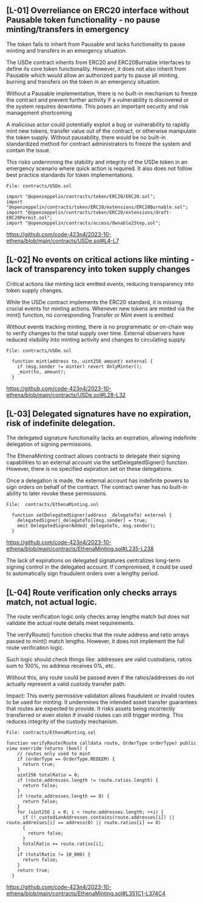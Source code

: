 ## [L-01] Overreliance on ERC20 interface without Pausable token functionality - no pause minting/transfers in emergency

The token fails to inherit from Pausable and lacks functionality to pause minting and transfers in an emergency situation.

The USDe contract inherits from ERC20 and ERC20Burnable interfaces to define its core token functionality. However, it does not also inherit from Pausable which would allow an authorized party to pause all minting, burning and transfers on the token in an emergency situation.

Without a Pausable implementation, there is no built-in mechanism to freeze the contract and prevent further activity if a vulnerability is discovered or the system requires downtime. This poses an important security and risk management shortcoming

A malicious actor could potentially exploit a bug or vulnerability to rapidly mint new tokens, transfer value out of the contract, or otherwise manipulate the token supply. Without pausability, there would be no built-in standardized method for contract administrators to freeze the system and contain the issue.

This risks undermining the stability and integrity of the USDe token in an emergency scenario where quick action is required. It also does not follow best practice standards for token implementations.

```solidity
File: contracts/USDe.sol

import "@openzeppelin/contracts/token/ERC20/ERC20.sol";
import "@openzeppelin/contracts/token/ERC20/extensions/ERC20Burnable.sol";
import "@openzeppelin/contracts/token/ERC20/extensions/draft-ERC20Permit.sol";
import "@openzeppelin/contracts/access/Ownable2Step.sol";
```

https://github.com/code-423n4/2023-10-ethena/blob/main/contracts/USDe.sol#L4-L7

## [L-02] No events on critical actions like minting - lack of transparency into token supply changes

Critical actions like minting lack emitted events, reducing transparency into token supply changes.

While the USDe contract implements the ERC20 standard, it is missing crucial events for minting actions. Whenever new tokens are minted via the mint() function, no corresponding Transfer or Mint event is emitted.

Without events tracking minting, there is no programmatic or on-chain way to verify changes to the total supply over time. External observers have reduced visibility into minting activity and changes to circulating supply.

```solidity
File: contracts/USDe.sol

  function mint(address to, uint256 amount) external {
    if (msg.sender != minter) revert OnlyMinter();
    _mint(to, amount);
  }

```

https://github.com/code-423n4/2023-10-ethena/blob/main/contracts/USDe.sol#L28-L32

## [L-03] Delegated signatures have no expiration, risk of indefinite delegation.

The delegated signature functionality lacks an expiration, allowing indefinite delegation of signing permissions.

The EthenaMinting contract allows contracts to delegate their signing capabilities to an external account via the setDelegatedSigner() function. However, there is no specified expiration set on these delegations.

Once a delegation is made, the external account has indefinite powers to sign orders on behalf of the contract. The contract owner has no built-in ability to later revoke these permissions.

```solidity
File:  contracts/EthenaMinting.sol

  function setDelegatedSigner(address _delegateTo) external {
    delegatedSigner[_delegateTo][msg.sender] = true;
    emit DelegatedSignerAdded(_delegateTo, msg.sender);
  }
```

https://github.com/code-423n4/2023-10-ethena/blob/main/contracts/EthenaMinting.sol#L235-L238

The lack of expirations on delegated signatures centralizes long-term signing control in the delegated account. If compromised, it could be used to automatically sign fraudulent orders over a lengthy period.

## [L-04] Route verification only checks arrays match, not actual logic.

The route verification logic only checks array lengths match but does not validate the actual route details meet requirements.

The verifyRoute() function checks that the route address and ratio arrays passed to mint() match lengths. However, it does not implement the full route verification logic.

Such logic should check things like: addresses are valid custodians, ratios sum to 100%, no address receives 0%, etc.

Without this, any route could be passed even if the ratios/addresses do not actually represent a valid custody transfer path.

Impact: This overly permissive validation allows fraudulent or invalid routes to be used for minting. It undermines the intended asset transfer guarantees that routes are expected to provide. It risks assets being incorrectly transferred or even stolen if invalid routes can still trigger minting. This reduces integrity of the custody mechanism.

```solidity
File: contracts/EthenaMinting.sol

function verifyRoute(Route calldata route, OrderType orderType) public view override returns (bool) {
    // routes only used to mint
    if (orderType == OrderType.REDEEM) {
      return true;
    }
    uint256 totalRatio = 0;
    if (route.addresses.length != route.ratios.length) {
      return false;
    }
    if (route.addresses.length == 0) {
      return false;
    }
    for (uint256 i = 0; i < route.addresses.length; ++i) {
      if (!_custodianAddresses.contains(route.addresses[i]) || route.addresses[i] == address(0) || route.ratios[i] == 0)
      {
        return false;
      }
      totalRatio += route.ratios[i];
    }
    if (totalRatio != 10_000) {
      return false;
    }
    return true;
  }
```

https://github.com/code-423n4/2023-10-ethena/blob/main/contracts/EthenaMinting.sol#L351C1-L374C4
